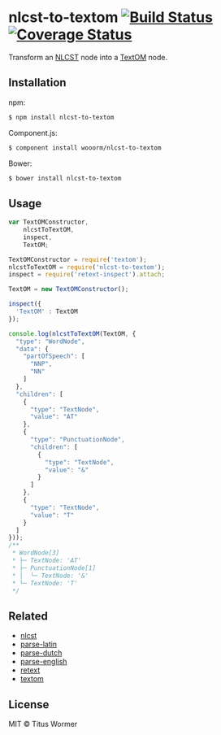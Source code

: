# nlcst-to-textom [![Build Status](https://img.shields.io/travis/wooorm/nlcst-to-textom.svg?style=flat)](https://travis-ci.org/wooorm/nlcst-to-textom) [![Coverage Status](https://img.shields.io/coveralls/wooorm/nlcst-to-textom.svg?style=flat)](https://coveralls.io/r/wooorm/nlcst-to-textom?branch=master)

Transform an [NLCST](https://github.com/wooorm/nlcst) node into a [TextOM](https://github.com/wooorm/textom) node.

## Installation

npm:
```sh
$ npm install nlcst-to-textom
```

Component.js:
```sh
$ component install wooorm/nlcst-to-textom
```

Bower:
```sh
$ bower install nlcst-to-textom
```

## Usage

````js
var TextOMConstructor,
    nlcstToTextOM,
    inspect,
    TextOM;

TextOMConstructor = require('textom');
nlcstToTextOM = require('nlcst-to-textom');
inspect = require('retext-inspect').attach;

TextOM = new TextOMConstructor();

inspect({
  'TextOM' : TextOM
});

console.log(nlcstToTextOM(TextOM, {
  "type": "WordNode",
  "data": {
    "partOfSpeech": [
      "NNP",
      "NN"
    ]
  },
  "children": [
    {
      "type": "TextNode",
      "value": "AT"
    },
    {
      "type": "PunctuationNode",
      "children": [
        {
          "type": "TextNode",
          "value": "&"
        }
      ]
    },
    {
      "type": "TextNode",
      "value": "T"
    }
  ]
}));
/**
 * WordNode[3]
 * ├─ TextNode: 'AT'
 * ├─ PunctuationNode[1]
 * │  └─ TextNode: '&'
 * └─ TextNode: 'T'
 */
````

## Related

- [nlcst](https://github.com/wooorm/parse-nlcst)
- [parse-latin](https://github.com/wooorm/parse-latin)
- [parse-dutch](https://github.com/wooorm/parse-dutch)
- [parse-english](https://github.com/wooorm/parse-english)
- [retext](https://github.com/wooorm/retext)
- [textom](https://github.com/wooorm/textom)

## License

MIT © Titus Wormer
